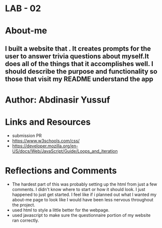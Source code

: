 # LAB - 02
# About-me
## I built a website that . It creates prompts for the user to answer trivia questions about myself.It does all of the things that it accomplishes well. I should describe the purpose and functionality so those that visit my README understand the app

# Author: Abdinasir Yussuf
# Links and Resources
- submission PR
- https://www.w3schools.com/css/
- https://developer.mozilla.org/en-US/docs/Web/JavaScript/Guide/Loops_and_iteration
# Reflections and Comments
- The hardest part of this was probably setting up the html from just a few comments. I didn't know where to start or how it should look. I just happened to just get started. I feel like if i planned out what I wanted my about-me page to look like I would have been less nervous throughout the project. 
- used html to style a little better for the webpage.
- used javascript to make sure the questionnaire portion of my website ran correctly.

